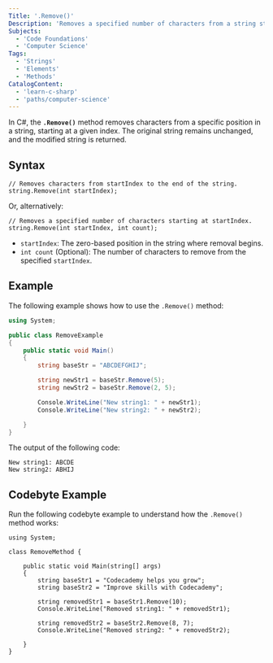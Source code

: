 ```yaml
---
Title: '.Remove()'
Description: 'Removes a specified number of characters from a string starting at a defined index and returns the modified string.'
Subjects:
  - 'Code Foundations'
  - 'Computer Science'
Tags:
  - 'Strings'
  - 'Elements'
  - 'Methods'
CatalogContent:
  - 'learn-c-sharp'
  - 'paths/computer-science'
---
```


In C#, the **`.Remove()`** method removes characters from a specific position in a string, starting at a given index. The original string remains unchanged, and the modified string is returned.

## Syntax

```pseudo
// Removes characters from startIndex to the end of the string.
string.Remove(int startIndex);
```

Or, alternatively:

```pseudo
// Removes a specified number of characters starting at startIndex.
string.Remove(int startIndex, int count);
```

- `startIndex`: The zero-based position in the string where removal begins.
- `int count` (Optional): The number of characters to remove from the specified `startIndex`.

## Example

The following example shows how to use the `.Remove()` method:

```cs
using System;

public class RemoveExample
{
    public static void Main()
    {
        string baseStr = "ABCDEFGHIJ";

        string newStr1 = baseStr.Remove(5);
        string newStr2 = baseStr.Remove(2, 5);

        Console.WriteLine("New string1: " + newStr1);
        Console.WriteLine("New string2: " + newStr2);

    }
}
```

The output of the following code:

```pseudo
New string1: ABCDE
New string2: ABHIJ
```

## Codebyte Example

Run the following codebyte example to understand how the `.Remove()` method works:

```codebyte/csharp
using System;

class RemoveMethod {

    public static void Main(string[] args)
    {
        string baseStr1 = "Codecademy helps you grow";
        string baseStr2 = "Improve skills with Codecademy";

        string removedStr1 = baseStr1.Remove(10);
        Console.WriteLine("Removed string1: " + removedStr1);

        string removedStr2 = baseStr2.Remove(8, 7);
        Console.WriteLine("Removed string2: " + removedStr2);

    }
}
```
